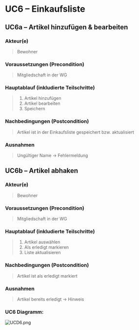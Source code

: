 # UC6 – Einkaufsliste
## UC6a – Artikel hinzufügen & bearbeiten
### Akteur(e)
> Bewohner

### Voraussetzungen (Precondition)
> Mitgliedschaft in der WG

### Hauptablauf (inkludierte Teilschritte)
> 1. Artikel hinzufügen 
> 2. Artikel bearbeiten 
> 3. Speichern


### Nachbedingungen (Postcondition)
> Artikel ist in der Einkaufsliste gespeichert bzw. aktualisiert


### Ausnahmen
> Ungültiger Name → Fehlermeldung

## UC6b – Artikel abhaken
### Akteur(e)
> Bewohner

### Voraussetzungen (Precondition)
> Mitgliedschaft in der WG

### Hauptablauf (inkludierte Teilschritte)
> 1. Artikel auswählen 
> 2. Als erledigt markieren 
> 3. Liste aktualisieren



### Nachbedingungen (Postcondition)
> Artikel ist als erledigt markiert


### Ausnahmen
> Artikel bereits erledigt → Hinweis

### UC6 Diagramm:
![UCD6.png](./UMLs/Anwendungsfalldiagramme/UCD6.png)
